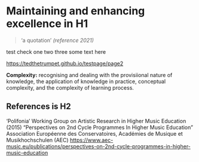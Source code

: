 # Maintaining and enhancing excellence in H1

> ‘a quotation’
    <cite>(reference 2021)</cite>

test check one two three some text here

https://tedthetrumpet.github.io/testpage/page2

**Complexity:** recognising and dealing with the provisiional nature of knowledge, the application of knowledge in practice, conceptual complexity, and the complexity of learning process.


## References is H2

‘Polifonia’ Working Group on Artistic Research in Higher Music Education (2015) “Perspectives on 2nd Cycle Programmes In Higher Music Education” Association Européenne des Conservatoires, Académies de Musique et Musikhochschulen (AEC) https://www.aec-music.eu/publications/perspectives-on-2nd-cycle-programmes-in-higher-music-education

